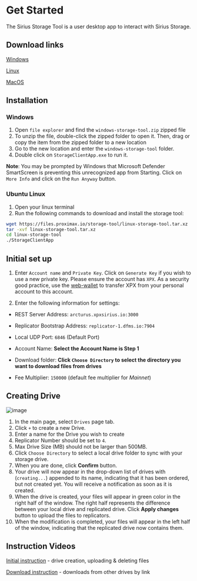 # Get Started

The Sirius Storage Tool is a user desktop app to interact with Sirius Storage.

## Download links

[Windows](https://files.proximax.io/storage-tool/windows-storage-tool-v1.0.2.zip)

[Linux](https://files.proximax.io/storage-tool/linux-storage-tool-v1.0.2.tar.xz)

[MacOS](https://files.proximax.io/storage-tool/macos-storage-tool-v1.0.2.dmg)

## Installation

### Windows
1. Open `file explorer` and find the `windows-storage-tool.zip` zipped file
2. To unzip the file, double-click the zipped folder to open it. Then, drag or copy the item from the zipped folder to a new location
3. Go to the new location and enter the `windows-storage-tool` folder.
4. Double click on `StorageClientApp.exe` to run it.

**Note**: You may be prompted by Windows that Microsoft Defender SmartScreen is preventing this unrecognized app from Starting.  Click on `More Info` and click on the `Run Anyway` button.

### Ubuntu Linux
1. Open your linux terminal
2. Run the following commands to download and install the storage tool:

```bash
wget https://files.proximax.io/storage-tool/linux-storage-tool.tar.xz
tar -xvf linux-storage-tool.tar.xz
cd linux-storage-tool
./StorageClientApp
```


## Initial set up

1. Enter `Account name` and `Private Key`.  Click on `Generate Key` if you wish to use a new private key.  Please ensure the account has `XPX`.  As a security good practice, use the [web-wallet](https://web-wallet.xpxsirius.io) to transfer XPX from your personal account to this account.

2. Enter the following information for settings:

- REST Server Address: `arcturus.xpxsirius.io:3000`

- Replicator Bootstrap Address: `replicator-1.dfms.io:7904`
- Local UDP Port: `6846` (Default Port)
- Account Name: **Select the Account Name is Step 1**
- Download folder: **Click `Choose Directory` to select the directory you want to download files from drives**
- Fee Multiplier: `150000` (default fee multiplier for *Mainnet*)

## Creating Drive

![image](storage-tool-ui.png)
1. In the main page, select `Drives` page tab.
2. Click `+` to create a new Drive.
3. Enter a name for the Drive you wish to create
4. Replicator Number should be set to `4`.
5. Max Drive Size (MB) should not be larger than 500MB.
6. Click `Choose Directory` to select a local drive folder to sync with your storage drive.
7. When you are done, click **Confirm** button.
8. Your drive will now appear in the drop-down list of drives with (`creating...`) appended to its name, indicating that it has been ordered, but not created yet. You will receive a notification as soon as it is created.
9. When the drive is created, your files will appear in green color in the right half of the window. The right half represents the difference between your local drive and replicated drive. Click **Apply changes** button to upload the files to replicators.
10. When the modification is completed, your files will appear in the left half of the window, indicating that the replicated drive now contains them.

## Instruction Videos
[Initial instruction](https://youtu.be/euMrxMNK88o) - drive creation, uploading & deleting files

[Download instruction](https://youtu.be/vV6s8WzhZCk) - downloads from other drives by link

